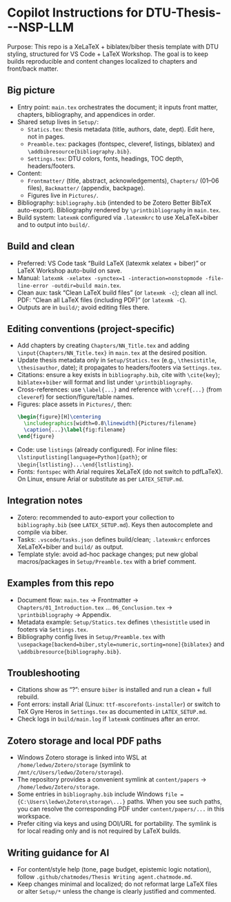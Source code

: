 # Copilot Instructions for DTU-Thesis---NSP-LLM

Purpose: This repo is a XeLaTeX + biblatex/biber thesis template with DTU styling, structured for VS Code + LaTeX Workshop. The goal is to keep builds reproducible and content changes localized to chapters and front/back matter.

## Big picture
- Entry point: `main.tex` orchestrates the document; it inputs front matter, chapters, bibliography, and appendices in order.
- Shared setup lives in `Setup/`:
  - `Statics.tex`: thesis metadata (title, authors, date, dept). Edit here, not in pages.
  - `Preamble.tex`: packages (fontspec, cleveref, listings, biblatex) and `\addbibresource{bibliography.bib}`.
  - `Settings.tex`: DTU colors, fonts, headings, TOC depth, headers/footers.
- Content:
  - `Frontmatter/` (title, abstract, acknowledgements), `Chapters/` (01–06 files), `Backmatter/` (appendix, backpage).
  - Figures live in `Pictures/`.
- Bibliography: `bibliography.bib` (intended to be Zotero Better BibTeX auto-export). Bibliography rendered by `\printbibliography` in `main.tex`.
- Build system: `latexmk` configured via `.latexmkrc` to use XeLaTeX+biber and to output into `build/`.

## Build and clean
- Preferred: VS Code task “Build LaTeX (latexmk xelatex + biber)” or LaTeX Workshop auto-build on save.
- Manual: `latexmk -xelatex -synctex=1 -interaction=nonstopmode -file-line-error -outdir=build main.tex`.
- Clean aux: task “Clean LaTeX build files” (or `latexmk -c`); clean all incl. PDF: “Clean all LaTeX files (including PDF)” (or `latexmk -C`).
- Outputs are in `build/`; avoid editing files there.

## Editing conventions (project-specific)
- Add chapters by creating `Chapters/NN_Title.tex` and adding `\input{Chapters/NN_Title.tex}` in `main.tex` at the desired position.
- Update thesis metadata only in `Setup/Statics.tex` (e.g., `\thesistitle`, `\thesisauthor`, date); it propagates to headers/footers via `Settings.tex`.
- Citations: ensure a key exists in `bibliography.bib`, cite with `\cite{key}`; `biblatex`+`biber` will format and list under `\printbibliography`.
- Cross-references: use `\label{...}` and reference with `\cref{...}` (from `cleveref`) for section/figure/table names.
- Figures: place assets in `Pictures/`, then:
  ```tex
  \begin{figure}[H]\centering
    \includegraphics[width=0.8\linewidth]{Pictures/filename}
    \caption{...}\label{fig:filename}
  \end{figure}
  ```
- Code: use `listings` (already configured). For inline files: `\lstinputlisting[language=Python]{path}`; or `\begin{lstlisting}...\end{lstlisting}`.
- Fonts: `fontspec` with Arial requires XeLaTeX (do not switch to pdfLaTeX). On Linux, ensure Arial or substitute as per `LATEX_SETUP.md`.

## Integration notes
- Zotero: recommended to auto-export your collection to `bibliography.bib` (see `LATEX_SETUP.md`). Keys then autocomplete and compile via biber.
- Tasks: `.vscode/tasks.json` defines build/clean; `.latexmkrc` enforces XeLaTeX+biber and `build/` as output.
- Template style: avoid ad-hoc package changes; put new global macros/packages in `Setup/Preamble.tex` with a brief comment.

## Examples from this repo
- Document flow: `main.tex` → Frontmatter → `Chapters/01_Introduction.tex` … `06_Conclusion.tex` → `\printbibliography` → Appendix.
- Metadata example: `Setup/Statics.tex` defines `\thesistitle` used in footers via `Settings.tex`.
- Bibliography config lives in `Setup/Preamble.tex` with `\usepackage[backend=biber,style=numeric,sorting=none]{biblatex}` and `\addbibresource{bibliography.bib}`.

## Troubleshooting
- Citations show as “?”: ensure `biber` is installed and run a clean + full rebuild.
- Font errors: install Arial (Linux: `ttf-mscorefonts-installer`) or switch to TeX Gyre Heros in `Settings.tex` as documented in `LATEX_SETUP.md`.
- Check logs in `build/main.log` if `latexmk` continues after an error.

## Zotero storage and local PDF paths
- Windows Zotero storage is linked into WSL at `/home/ledwo/Zotero/storage` (symlink to `/mnt/c/Users/ledwo/Zotero/storage`).
- The repository provides a convenient symlink at `content/papers` → `/home/ledwo/Zotero/storage`.
- Some entries in `bibliography.bib` include Windows `file = {C:\Users\ledwo\Zotero\storage\...}` paths. When you see such paths, you can resolve the corresponding PDF under `content/papers/...` in this workspace.
- Prefer citing via keys and using DOI/URL for portability. The symlink is for local reading only and is not required by LaTeX builds.

## Writing guidance for AI
- For content/style help (tone, page budget, epistemic logic notation), follow `.github/chatmodes/Thesis Writing agent.chatmode.md`.
- Keep changes minimal and localized; do not reformat large LaTeX files or alter `Setup/*` unless the change is clearly justified and commented.
